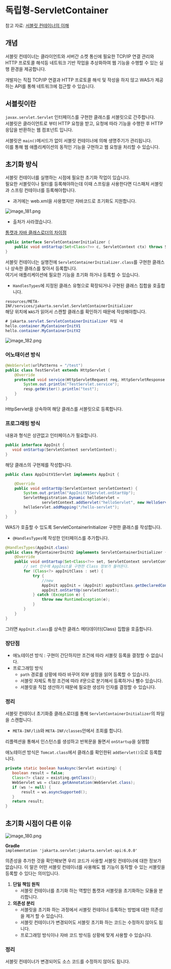 # 독립형-ServletContainer

참고 자료: [서블릿 컨테이너의 이해](https://yangbongsoo.gitbook.io/study/servlet_container)  
  
## 개념
서블릿 컨테이너는 클라이언트와 서버간 소켓 통신에 필요한 TCP/IP 연결 관리와 HTTP 프로토콜 해석등 네트워크 기반 작업을 
추상화하여 웹 기능을 수행할 수 있는 실행 환경을 제공합니다.  
  
개발자는 직접 TCP/IP 연결과 HTTP 프로토콜 해석 및 작성을 하지 않고 WAS가 제공하는 API를 통해 네트워크에 접근할 수 있습니다.

## 서블릿이란  
`javax.servlet.Servlet` 인터페이스를 구현한 클래스를 서블릿으로 간주합니다.  
서블릿은 클라이언트로 부터 HTTP 요청을 받고, 요청에 따라 기능을 수행한 후 HTTP 응답을 반환하는 
웹 컴포넌트 입니다.  
  
서블릿은 `main()`메서드가 없이 서블릿 컨테이너에 의해 생명주기가 관리됩니다.  
이를 통해 웹 애플리케이션의 동적인 기능을 구현하고 웹 요청을 처리할 수 있습니다.  

## 초기화 방식  
서블릿 컨테이너를 실행하는 시점에 필요한 초기화 작업이 있습니다.  
필요한 서블릿이나 필터를 등록해야하는데 이때 스프링을 사용한다면 디스패처 서블릿과 스프링 컨테이너를 등록해야합니다.  
+ 과거에는 web.xml을 사용했지만 자바코드로 초기화도 지원합니다.
  
![image_181.png](image_181.png)  
  
+ 출처가 사라졌습니다.  
  
[톰캣과 자바 클래스로더의 차이점](https://yangbongsoo.gitbook.io/study/understanding_the_tomcat_classpath)  
  
```Java
public interface ServletContainerInitializer {
    public void onStartup(Set<Class<?>> c, ServletContext ctx) throws ServletException;
}
```  
서블릿 컨테이너는 실행전에 `ServletContainerInitializer.class`를 구현한 클래스나 상속한 클래스를 찾아서 등록합니다.  
여기서 애플리케이션에 필요한 기능을 초기화 하거나 등록할 수 있습니다.  
+ `HandlesTypes`에 지정된 클래스 유형으로 확장되거나 구현된 클래스 집합을 호출합니다.  
  
`resources/META-INF/services/jakarta.servlet.ServletContainerInitializer`  
해당 위치에 `WAS`가 읽어서 스캔할 클래스를 확인하기 때문에 작성해야합니다.  
  
```Java
# jakarta.servlet.ServletContainerInitializer 파일 내
hello.container.MyContainerInitV1
hello.container.MyContainerInitV2
```  
  
![image_182.png](image_182.png)  
  
### 어노태이션 방식  
```Java
@WebServlet(urlPatterns = "/test")
public class TestServlet extends HttpServlet {
    @Override
    protected void service(HttpServletRequest req, HttpServletResponse resp) throws ServletException, IOException {
        System.out.println("TestServlet.service");
        resp.getWriter().println("test");
    }
}
```  
HttpServlet을 상속하여 해당 클래스를 서블릿으로 등록합니다.

### 프로그래밍 방식  
내용과 형식은 상관없고 인터페이스가 필요합니다.
```Java
public interface AppInit {
   void onStartup(ServletContext servletContext);
}
```  
해당 클래스의 구현체를 작성합니다.  
```Java  
public class AppInitV1Servlet implements AppInit {

    @Override
    public void onStartUp(ServletContext servletContext) {
        System.out.println("AppInitV1Servlet.onStartUp");
        ServletRegistration.Dynamic helloServlet =
                servletContext.addServlet("helloServlet", new HelloServlet());
        helloServlet.addMapping("/hello-servlet");
    }
}
```  
WAS가 호출할 수 있도록 ServletContainerInitializer 구현한 클래스를 작성합니다.  
+ `@HandlesTypes`에 작성한 인터페이스를 추가합니다.   
```Java
@HandlesTypes(AppInit.class)
public class MyContainerInitV2 implements ServletContainerInitializer {
    @Override
    public void onStartup(Set<Class<?>> set, ServletContext servletContext) throws ServletException {
        // set 인수에 AppInit을 구현한 Class 정보가 들어온다.
        for (Class<?> appInitClass : set) {
            try {
                //new
                AppInit appInit = (AppInit) appInitClass.getDeclaredConstructor().newInstance();
                appInit.onStartUp(servletContext);
            } catch (Exception e) {
                throw new RuntimeException(e);
            }
        }
    }
}
```  
그러면 `AppInit.class`를 상속한 클래스 메타데이터(Class) 집합을 호출합니다.  

  
### 장단점  
+ 애노테이션 방식 : 구현이 간단하지만 조건에 따라 서블릿 등록을 결정할 수 없습니다.  
+ 프로그래밍 방식
  + `path` 경로를 상황에 따라 바꾸어 외부 설정을 읽어 등록할 수 있습니다.
  + 서블릿 자체도 특정 조건에 따라 if문으로 분기해서 등록하거나 뺄수 있습니다.
  + 서블릿을 직접 생산하기 때문에 필요한 생성자 인자를 결정할 수 있습니다.  
  
### 정리  
서블릿 컨테이너 초기화중 클래스로더를 통해 `ServletContainerInitializer`의 파일을 스캔합니다.  
+ `META-INF/lib`와 `META-INF/classes`안에서 조회를 합니다.  
  
리플렉션을 통해서 인스턴스를 생성하고 반복문을 돌면서 `onStartup`을 실행함  
  
애노테이션 방식은 `Tomcat.class`에서 클래스를 확인한뒤 `addServlet()`으로 등록합니다.
```Java
private static boolean hasAsync(Servlet existing) {
   boolean result = false;
   Class<?> clazz = existing.getClass();
   WebServlet ws = clazz.getAnnotation(WebServlet.class);
   if (ws != null) {
       result = ws.asyncSupported();
   }
   return result;
}
```

## 초기화 시점이 다른 이유  
![image_180.png](image_180.png)    

**Gradle**  
`implementation 'jakarta.servlet:jakarta.servlet-api:6.0.0'`  
  
의존성을 추가한 것을 확인해보면 우리 코드가 사용할 서블릿 컨테이너에 대한 정보가 없습니다. 
이 말은 어떤 서블릿 컨테이너를 사용해도 웹 기능이 동작할 수 있는 서블릿을 등록할 수 있다는 의미입니다.  
  
1. **단일 책임 원칙**  
   + 서블릿 컨테이너를 초기화 하는 역할인 톰캣과 서블릿을 초기화하는 모듈을 분리합니다.
2. **의존성 분리**  
   + 서블릿을 초기화 하는 과정에서 서블릿 컨테이너 등록하는 방법에 대한 의존성을 제거 할 수 있습니다.
   + 서블릿 컨테이너가 변경되어도 서블릿 초기화 하는 코드는 수정하지 않아도 됩니다.
   + 프로그래밍 방식이나 자바 코드 방식등 상황에 맞게 사용할 수 있습니다.  
  
### 정리  
서블릿 컨테이너가 변경되어도 소스 코드를 수정하지 않아도 됩니다.  
  